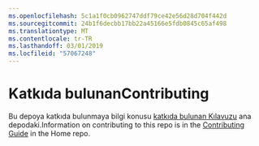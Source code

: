 ```yaml
---
ms.openlocfilehash: 5c1a1f0cb0962747ddf79ce42e56d28d704f442d
ms.sourcegitcommit: 24b1f6decbb17bb22a45166e5fdb0845c65af498
ms.translationtype: MT
ms.contentlocale: tr-TR
ms.lasthandoff: 03/01/2019
ms.locfileid: "57067248"
---
```

<a name="contributing"></a><span data-ttu-id="2ad0c-101">Katkıda bulunan</span><span class="sxs-lookup"><span data-stu-id="2ad0c-101">Contributing</span></span>
======

<span data-ttu-id="2ad0c-102">Bu depoya katkıda bulunmaya bilgi konusu [katkıda bulunan Kılavuzu](https://github.com/aspnet/Home/blob/dev/CONTRIBUTING.md) ana depodaki.</span><span class="sxs-lookup"><span data-stu-id="2ad0c-102">Information on contributing to this repo is in the [Contributing Guide](https://github.com/aspnet/Home/blob/dev/CONTRIBUTING.md) in the Home repo.</span></span>
